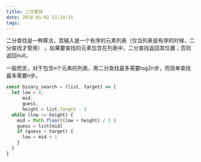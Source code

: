 ```yaml
---
title: 二分查找
date: 2018-01-02 11:24:31
tags:
---
```


二分查找是一种算法，其输入是一个有序的元素列表（仅当列表是有序的时候，二分查找才管用） 。如果要查找的元素包含在列表中，二分查找返回其位置；否则返回null。

一般而言，对于包含n个元素的列表，用二分查找最多需要log2n步，而简单查找最多需要n步。

```js
const binary_search = (list, target) => {
  let low = 0,
      mid,
      guess,
      height = list.length - 1
  while (low <= height) {
    mid = Math.floor((low + height) / 2 )
    guess = list[mid]
    if (guess < target) {
      low = mid + 1
    }
  }
}

```